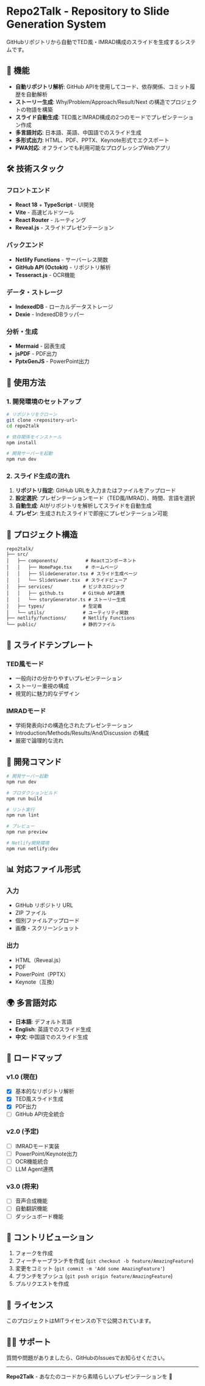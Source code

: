 # Repo2Talk - Repository to Slide Generation System

GitHubリポジトリから自動でTED風・IMRAD構成のスライドを生成するシステムです。

## 🚀 機能

- **自動リポジトリ解析**: GitHub APIを使用してコード、依存関係、コミット履歴を自動解析
- **ストーリー生成**: Why/Problem/Approach/Result/Next の構造でプロジェクトの物語を構築
- **スライド自動生成**: TED風とIMRAD構成の2つのモードでプレゼンテーション作成
- **多言語対応**: 日本語、英語、中国語でのスライド生成
- **多形式出力**: HTML、PDF、PPTX、Keynote形式でエクスポート
- **PWA対応**: オフラインでも利用可能なプログレッシブWebアプリ

## 🛠️ 技術スタック

### フロントエンド
- **React 18** + **TypeScript** - UI開発
- **Vite** - 高速ビルドツール
- **React Router** - ルーティング
- **Reveal.js** - スライドプレゼンテーション

### バックエンド
- **Netlify Functions** - サーバーレス関数
- **GitHub API (Octokit)** - リポジトリ解析
- **Tesseract.js** - OCR機能

### データ・ストレージ
- **IndexedDB** - ローカルデータストレージ
- **Dexie** - IndexedDBラッパー

### 分析・生成
- **Mermaid** - 図表生成
- **jsPDF** - PDF出力
- **PptxGenJS** - PowerPoint出力

## 🎯 使用方法

### 1. 開発環境のセットアップ

```bash
# リポジトリをクローン
git clone <repository-url>
cd repo2talk

# 依存関係をインストール
npm install

# 開発サーバーを起動
npm run dev
```

### 2. スライド生成の流れ

1. **リポジトリ指定**: GitHub URLを入力またはファイルをアップロード
2. **設定選択**: プレゼンテーションモード（TED風/IMRAD）、時間、言語を選択
3. **自動生成**: AIがリポジトリを解析してスライドを自動生成
4. **プレゼン**: 生成されたスライドで即座にプレゼンテーション可能

## 📁 プロジェクト構造

```
repo2talk/
├── src/
│   ├── components/          # Reactコンポーネント
│   │   ├── HomePage.tsx     # ホームページ
│   │   ├── SlideGenerator.tsx # スライド生成ページ
│   │   └── SlideViewer.tsx  # スライドビューア
│   ├── services/           # ビジネスロジック
│   │   ├── github.ts       # GitHub API連携
│   │   └── storyGenerator.ts # ストーリー生成
│   ├── types/              # 型定義
│   └── utils/              # ユーティリティ関数
├── netlify/functions/      # Netlify Functions
└── public/                 # 静的ファイル
```

## 🎨 スライドテンプレート

### TED風モード
- 一般向けの分かりやすいプレゼンテーション
- ストーリー重視の構成
- 視覚的に魅力的なデザイン

### IMRADモード
- 学術発表向けの構造化されたプレゼンテーション
- Introduction/Methods/Results/And/Discussion の構成
- 厳密で論理的な流れ

## 🔧 開発コマンド

```bash
# 開発サーバー起動
npm run dev

# プロダクションビルド
npm run build

# リント実行
npm run lint

# プレビュー
npm run preview

# Netlify開発環境
npm run netlify:dev
```

## 📊 対応ファイル形式

### 入力
- GitHub リポジトリ URL
- ZIP ファイル
- 個別ファイルアップロード
- 画像・スクリーンショット

### 出力
- HTML（Reveal.js）
- PDF
- PowerPoint（PPTX）
- Keynote（互換）

## 🌍 多言語対応

- **日本語**: デフォルト言語
- **English**: 英語でのスライド生成
- **中文**: 中国語でのスライド生成

## 🎯 ロードマップ

### v1.0 (現在)
- [x] 基本的なリポジトリ解析
- [x] TED風スライド生成
- [x] PDF出力
- [ ] GitHub API完全統合

### v2.0 (予定)
- [ ] IMRADモード実装
- [ ] PowerPoint/Keynote出力
- [ ] OCR機能統合
- [ ] LLM Agent連携

### v3.0 (将来)
- [ ] 音声合成機能
- [ ] 自動翻訳機能
- [ ] ダッシュボード機能

## 🤝 コントリビューション

1. フォークを作成
2. フィーチャーブランチを作成 (`git checkout -b feature/AmazingFeature`)
3. 変更をコミット (`git commit -m 'Add some AmazingFeature'`)
4. ブランチをプッシュ (`git push origin feature/AmazingFeature`)
5. プルリクエストを作成

## 📄 ライセンス

このプロジェクトはMITライセンスの下で公開されています。

## 🙋‍♂️ サポート

質問や問題がありましたら、GitHubのIssuesでお知らせください。

---

**Repo2Talk** - あなたのコードから素晴らしいプレゼンテーションを 🚀
